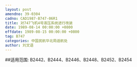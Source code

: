 ```yaml
---
layout: post
amendno: 39-0304
cadno: CAD1987-B747-06R1
title: 对747飞机4号液压系统进行改装
date: 1989-08-14 00:00:00 +0800
effdate: 1989-08-15 00:00:00 +0800
tag: B747
categories: 中国民航华北局适航处
author: 刘文语
---
```


##适用范围:
B2442、B2444、B2446、B2448、B2452、B2454

